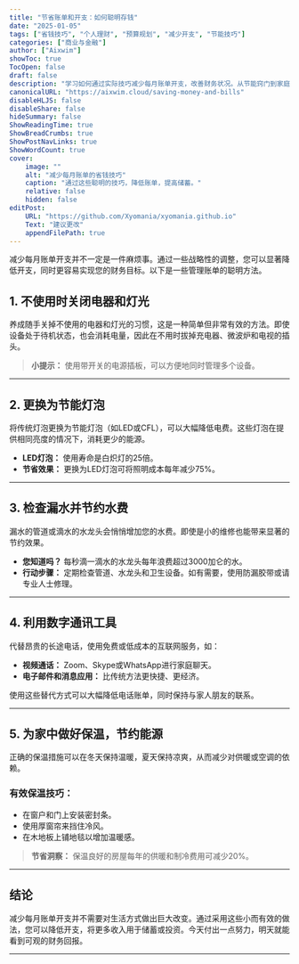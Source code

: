```yaml
---
title: "节省账单和开支：如何聪明存钱"
date: "2025-01-05"
tags: ["省钱技巧", "个人理财", "预算规划", "减少开支", "节能技巧"]
categories: ["商业与金融"]
author: ["Aixwim"]
showToc: true
TocOpen: false
draft: false
description: "学习如何通过实际技巧减少每月账单开支，改善财务状况。从节能窍门到家庭智慧实践，现在就开始省钱吧！"
canonicalURL: "https://aixwim.cloud/saving-money-and-bills"
disableHLJS: false
disableShare: false
hideSummary: false
ShowReadingTime: true
ShowBreadCrumbs: true
ShowPostNavLinks: true
ShowWordCount: true
cover:
    image: ""
    alt: "减少每月账单的省钱技巧"
    caption: "通过这些聪明的技巧，降低账单，提高储蓄。"
    relative: false
    hidden: false
editPost:
    URL: "https://github.com/Xyomania/xyomania.github.io"
    Text: "建议更改"
    appendFilePath: true
---
```


减少每月账单开支并不一定是一件麻烦事。通过一些战略性的调整，您可以显著降低开支，同时更容易实现您的财务目标。以下是一些管理账单的聪明方法。

## 1. **不使用时关闭电器和灯光**

养成随手关掉不使用的电器和灯光的习惯，这是一种简单但非常有效的方法。即使设备处于待机状态，也会消耗电量，因此在不用时拔掉充电器、微波炉和电视的插头。

> **小提示：** 使用带开关的电源插板，可以方便地同时管理多个设备。

---

## 2. **更换为节能灯泡**

将传统灯泡更换为节能灯泡（如LED或CFL），可以大幅降低电费。这些灯泡在提供相同亮度的情况下，消耗更少的能源。

- **LED灯泡：** 使用寿命是白炽灯的25倍。
- **节省效果：** 更换为LED灯泡可将照明成本每年减少75%。

---

## 3. **检查漏水并节约水费**

漏水的管道或滴水的水龙头会悄悄增加您的水费。即使是小的维修也能带来显著的节约效果。

- **您知道吗？** 每秒滴一滴水的水龙头每年浪费超过3000加仑的水。
- **行动步骤：** 定期检查管道、水龙头和卫生设备。如有需要，使用防漏胶带或请专业人士修理。

---

## 4. **利用数字通讯工具**

代替昂贵的长途电话，使用免费或低成本的互联网服务，如：
- **视频通话：** Zoom、Skype或WhatsApp进行家庭聊天。
- **电子邮件和消息应用：** 比传统方法更快捷、更经济。

使用这些替代方式可以大幅降低电话账单，同时保持与家人朋友的联系。

---

## 5. **为家中做好保温，节约能源**

正确的保温措施可以在冬天保持温暖，夏天保持凉爽，从而减少对供暖或空调的依赖。

### 有效保温技巧：
- 在窗户和门上安装密封条。
- 使用厚窗帘来挡住冷风。
- 在木地板上铺地毯以增加温暖感。

> **节省洞察：** 保温良好的房屋每年的供暖和制冷费用可减少20%。

---

## 结论

减少每月账单开支并不需要对生活方式做出巨大改变。通过采用这些小而有效的做法，您可以降低开支，将更多收入用于储蓄或投资。今天付出一点努力，明天就能看到可观的财务回报。

---
